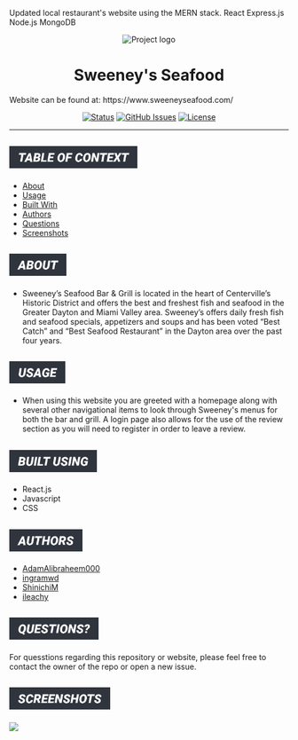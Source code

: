 Updated local restaurant's website using the MERN stack. React Express.js Node.js MongoDB
<p align="center"><img width=200px height=200px alt="Project logo" src="./client/src/imgs/SLogo.jpg" alt="Sweeney's Logo"></p>

<h1 align="center">Sweeney's Seafood</h1>
Website can be found at: 
https://www.sweeneyseafood.com/

<div align="center">

[![Status](https://img.shields.io/badge/status-active-success.svg)]()
[![GitHub Issues](https://img.shields.io/github/issues/AdamAlibraheem000/Sweeney-Seafood.svg)](https://github.com/AdamAlibraheem000/Sweeney-Seafood/issues)
[![License](https://img.shields.io/badge/license-MIT-blue.svg)](/LICENSE)

</div>

---

## <img src="https://github.com/teamjuli0/readme-badges/blob/main/themes/clean-dark/menu-categories/table-of-context.png?raw=true" style="height: 40px">

- [About](#about)
- [Usage](#usage)
- [Built With](#built_using)
- [Authors](#authors)
- [Questions](#questions)
- [Screenshots](#screenshots)

## <img id="about" src="https://github.com/teamjuli0/readme-badges/blob/main/themes/clean-dark/menu-categories/about.png?raw=true" style="height: 40px">

- Sweeney’s Seafood Bar & Grill is located in the heart of Centerville’s Historic District and offers the best and freshest fish and seafood in the Greater Dayton and Miami Valley area. Sweeney’s offers daily fresh fish and seafood specials, appetizers and soups and has been voted “Best Catch” and “Best Seafood Restaurant” in the Dayton area over the past four years.

## <img id="usage" src="https://github.com/teamjuli0/readme-badges/blob/main/themes/clean-dark/menu-categories/usage.png?raw=true" style="height: 40px">

- When using this website you are greeted with a homepage along with several other navigational items to look through Sweeney's menus for both the bar and grill. A login page also allows for the use of the review section as you will need to register in order to leave a review.

## <img id="built_using" src="https://github.com/teamjuli0/readme-badges/blob/main/themes/clean-dark/menu-categories/built-using.png?raw=true" style="height: 40px">

- React.js
- Javascript
- CSS

## <img id="authors" src="https://github.com/teamjuli0/readme-badges/blob/main/themes/clean-dark/menu-categories/authors.png?raw=true" style="height: 40px">

- [AdamAlibraheem000](https://github.com/AdamAlibraheem000)
- [ingramwd](https://github.com/ingramwd)
- [ShinichiM](https://github.com/ShinichiM)
- [ileachy](https://github.com/ileachy)

## <img id="questions" src="https://github.com/teamjuli0/readme-badges/blob/main/themes/clean-dark/menu-categories/questions-alt.png?raw=true" style="height: 40px">

For quesstions regarding this repository or website, please feel free to contact the owner of the repo or open a new issue.

## <img id="screenshots" src="https://github.com/teamjuli0/readme-badges/blob/main/themes/clean-dark/menu-categories/screenshots.png?raw=true" style="height: 40px">

<img style="margin: 0 0 15px 0" src="./client/src/imgs/final-ss.jpg" />

